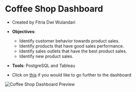# Coffee Shop Dashboard

- Created by Fitria Dwi Wulandari
- **Objectives**:
  - Identify customer behavior towards product sales.
  - Identify products that have good sales performance.
  - Identify sales outlets that have the best product sales.
  - Identify new product sales.
 
- **Tools**: PostgreSQL and Tableau
- Click on [this](https://public.tableau.com/app/profile/fitriadwi/viz/CoffeeShopDashboard_16647110334650/SalesSummary) if you would like to go further to the dashboard


![Coffee Shop Dashboard Preview](https://user-images.githubusercontent.com/74573342/193559941-43b16cc7-e923-4f03-8779-bc1629302465.png)

